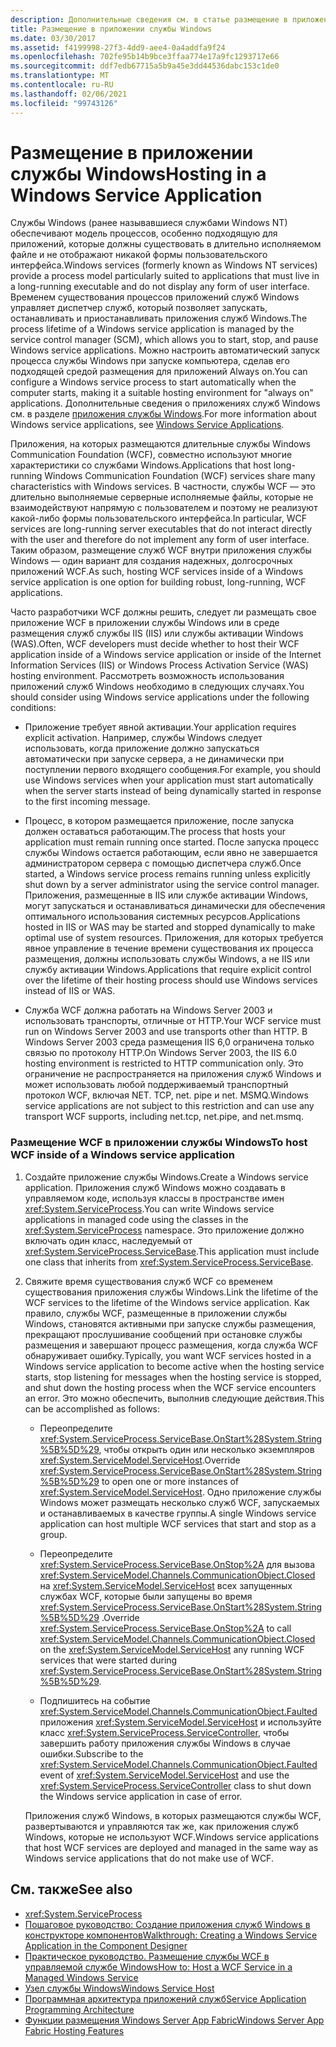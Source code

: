 ```yaml
---
description: Дополнительные сведения см. в статье размещение в приложении службы Windows.
title: Размещение в приложении службы Windows
ms.date: 03/30/2017
ms.assetid: f4199998-27f3-4dd9-aee4-0a4addfa9f24
ms.openlocfilehash: 702fe95b14b9bce3ffaa774e17a9fc1293717e66
ms.sourcegitcommit: ddf7edb67715a5b9a45e3dd44536dabc153c1de0
ms.translationtype: MT
ms.contentlocale: ru-RU
ms.lasthandoff: 02/06/2021
ms.locfileid: "99743126"
---
```

# <a name="hosting-in-a-windows-service-application"></a><span data-ttu-id="e16b5-103">Размещение в приложении службы Windows</span><span class="sxs-lookup"><span data-stu-id="e16b5-103">Hosting in a Windows Service Application</span></span>

<span data-ttu-id="e16b5-104">Службы Windows (ранее называвшиеся службами Windows NT) обеспечивают модель процессов, особенно подходящую для приложений, которые должны существовать в длительно исполняемом файле и не отображают никакой формы пользовательского интерфейса.</span><span class="sxs-lookup"><span data-stu-id="e16b5-104">Windows services (formerly known as Windows NT services) provide a process model particularly suited to applications that must live in a long-running executable and do not display any form of user interface.</span></span> <span data-ttu-id="e16b5-105">Временем существования процессов приложений служб Windows управляет диспетчер служб, который позволяет запускать, останавливать и приостанавливать приложения служб Windows.</span><span class="sxs-lookup"><span data-stu-id="e16b5-105">The process lifetime of a Windows service application is managed by the service control manager (SCM), which allows you to start, stop, and pause Windows service applications.</span></span> <span data-ttu-id="e16b5-106">Можно настроить автоматический запуск процесса службы Windows при запуске компьютера, сделав его подходящей средой размещения для приложений Always on.</span><span class="sxs-lookup"><span data-stu-id="e16b5-106">You can configure a Windows service process to start automatically when the computer starts, making it a suitable hosting environment for "always on" applications.</span></span> <span data-ttu-id="e16b5-107">Дополнительные сведения о приложениях служб Windows см. в разделе [приложения службы Windows](https://go.microsoft.com/fwlink/?LinkId=89450).</span><span class="sxs-lookup"><span data-stu-id="e16b5-107">For more information about Windows service applications, see [Windows Service Applications](https://go.microsoft.com/fwlink/?LinkId=89450).</span></span>  
  
 <span data-ttu-id="e16b5-108">Приложения, на которых размещаются длительные службы Windows Communication Foundation (WCF), совместно используют многие характеристики со службами Windows.</span><span class="sxs-lookup"><span data-stu-id="e16b5-108">Applications that host long-running Windows Communication Foundation (WCF) services share many characteristics with Windows services.</span></span> <span data-ttu-id="e16b5-109">В частности, службы WCF — это длительно выполняемые серверные исполняемые файлы, которые не взаимодействуют напрямую с пользователем и поэтому не реализуют какой-либо формы пользовательского интерфейса.</span><span class="sxs-lookup"><span data-stu-id="e16b5-109">In particular, WCF services are long-running server executables that do not interact directly with the user and therefore do not implement any form of user interface.</span></span> <span data-ttu-id="e16b5-110">Таким образом, размещение служб WCF внутри приложения службы Windows — один вариант для создания надежных, долгосрочных приложений WCF.</span><span class="sxs-lookup"><span data-stu-id="e16b5-110">As such, hosting WCF services inside of a Windows service application is one option for building robust, long-running, WCF applications.</span></span>  
  
 <span data-ttu-id="e16b5-111">Часто разработчики WCF должны решить, следует ли размещать свое приложение WCF в приложении службы Windows или в среде размещения служб службы IIS (IIS) или службы активации Windows (WAS).</span><span class="sxs-lookup"><span data-stu-id="e16b5-111">Often, WCF developers must decide whether to host their WCF application inside of a Windows service application or inside of the Internet Information Services (IIS) or Windows Process Activation Service (WAS) hosting environment.</span></span> <span data-ttu-id="e16b5-112">Рассмотреть возможность использования приложений служб Windows необходимо в следующих случаях.</span><span class="sxs-lookup"><span data-stu-id="e16b5-112">You should consider using Windows service applications under the following conditions:</span></span>  
  
- <span data-ttu-id="e16b5-113">Приложение требует явной активации.</span><span class="sxs-lookup"><span data-stu-id="e16b5-113">Your application requires explicit activation.</span></span> <span data-ttu-id="e16b5-114">Например, службы Windows следует использовать, когда приложение должно запускаться автоматически при запуске сервера, а не динамически при поступлении первого входящего сообщения.</span><span class="sxs-lookup"><span data-stu-id="e16b5-114">For example, you should use Windows services when your application must start automatically when the server starts instead of being dynamically started in response to the first incoming message.</span></span>  
  
- <span data-ttu-id="e16b5-115">Процесс, в котором размещается приложение, после запуска должен оставаться работающим.</span><span class="sxs-lookup"><span data-stu-id="e16b5-115">The process that hosts your application must remain running once started.</span></span> <span data-ttu-id="e16b5-116">После запуска процесс службы Windows остается работающим, если явно не завершается администратором сервера с помощью диспетчера служб.</span><span class="sxs-lookup"><span data-stu-id="e16b5-116">Once started, a Windows service process remains running unless explicitly shut down by a server administrator using the service control manager.</span></span> <span data-ttu-id="e16b5-117">Приложения, размещенные в IIS или службе активации Windows, могут запускаться и останавливаться динамически для обеспечения оптимального использования системных ресурсов.</span><span class="sxs-lookup"><span data-stu-id="e16b5-117">Applications hosted in IIS or WAS may be started and stopped dynamically to make optimal use of system resources.</span></span> <span data-ttu-id="e16b5-118">Приложения, для которых требуется явное управление в течение времени существования их процесса размещения, должны использовать службы Windows, а не IIS или службу активации Windows.</span><span class="sxs-lookup"><span data-stu-id="e16b5-118">Applications that require explicit control over the lifetime of their hosting process should use Windows services instead of IIS or WAS.</span></span>  
  
- <span data-ttu-id="e16b5-119">Служба WCF должна работать на Windows Server 2003 и использовать транспорты, отличные от HTTP.</span><span class="sxs-lookup"><span data-stu-id="e16b5-119">Your WCF service must run on Windows Server 2003 and use transports other than HTTP.</span></span> <span data-ttu-id="e16b5-120">В Windows Server 2003 среда размещения IIS 6,0 ограничена только связью по протоколу HTTP.</span><span class="sxs-lookup"><span data-stu-id="e16b5-120">On Windows Server 2003, the IIS 6.0 hosting environment is restricted to HTTP communication only.</span></span> <span data-ttu-id="e16b5-121">Это ограничение не распространяется на приложения служб Windows и может использовать любой поддерживаемый транспортный протокол WCF, включая NET. TCP, net. pipe и net. MSMQ.</span><span class="sxs-lookup"><span data-stu-id="e16b5-121">Windows service applications are not subject to this restriction and can use any transport WCF supports, including net.tcp, net.pipe, and net.msmq.</span></span>  
  
### <a name="to-host-wcf-inside-of-a-windows-service-application"></a><span data-ttu-id="e16b5-122">Размещение WCF в приложении службы Windows</span><span class="sxs-lookup"><span data-stu-id="e16b5-122">To host WCF inside of a Windows service application</span></span>  
  
1. <span data-ttu-id="e16b5-123">Создайте приложение службы Windows.</span><span class="sxs-lookup"><span data-stu-id="e16b5-123">Create a Windows service application.</span></span> <span data-ttu-id="e16b5-124">Приложения служб Windows можно создавать в управляемом коде, используя классы в пространстве имен <xref:System.ServiceProcess>.</span><span class="sxs-lookup"><span data-stu-id="e16b5-124">You can write Windows service applications in managed code using the classes in the <xref:System.ServiceProcess> namespace.</span></span> <span data-ttu-id="e16b5-125">Это приложение должно включать один класс, наследуемый от <xref:System.ServiceProcess.ServiceBase>.</span><span class="sxs-lookup"><span data-stu-id="e16b5-125">This application must include one class that inherits from <xref:System.ServiceProcess.ServiceBase>.</span></span>  
  
2. <span data-ttu-id="e16b5-126">Свяжите время существования служб WCF со временем существования приложения службы Windows.</span><span class="sxs-lookup"><span data-stu-id="e16b5-126">Link the lifetime of the WCF services to the lifetime of the Windows service application.</span></span> <span data-ttu-id="e16b5-127">Как правило, службы WCF, размещенные в приложении службы Windows, становятся активными при запуске службы размещения, прекращают прослушивание сообщений при остановке службы размещения и завершают процесс размещения, когда служба WCF обнаруживает ошибку.</span><span class="sxs-lookup"><span data-stu-id="e16b5-127">Typically, you want WCF services hosted in a Windows service application to become active when the hosting service starts, stop listening for messages when the hosting service is stopped, and shut down the hosting process when the WCF service encounters an error.</span></span> <span data-ttu-id="e16b5-128">Это можно обеспечить, выполнив следующие действия.</span><span class="sxs-lookup"><span data-stu-id="e16b5-128">This can be accomplished as follows:</span></span>  
  
    - <span data-ttu-id="e16b5-129">Переопределите <xref:System.ServiceProcess.ServiceBase.OnStart%28System.String%5B%5D%29>, чтобы открыть один или несколько экземпляров <xref:System.ServiceModel.ServiceHost>.</span><span class="sxs-lookup"><span data-stu-id="e16b5-129">Override <xref:System.ServiceProcess.ServiceBase.OnStart%28System.String%5B%5D%29> to open one or more instances of <xref:System.ServiceModel.ServiceHost>.</span></span> <span data-ttu-id="e16b5-130">Одно приложение службы Windows может размещать несколько служб WCF, запускаемых и останавливаемых в качестве группы.</span><span class="sxs-lookup"><span data-stu-id="e16b5-130">A single Windows service application can host multiple WCF services that start and stop as a group.</span></span>  
  
    - <span data-ttu-id="e16b5-131">Переопределите <xref:System.ServiceProcess.ServiceBase.OnStop%2A> для вызова <xref:System.ServiceModel.Channels.CommunicationObject.Closed> на <xref:System.ServiceModel.ServiceHost> всех запущенных службах WCF, которые были запущены во время <xref:System.ServiceProcess.ServiceBase.OnStart%28System.String%5B%5D%29> .</span><span class="sxs-lookup"><span data-stu-id="e16b5-131">Override <xref:System.ServiceProcess.ServiceBase.OnStop%2A> to call <xref:System.ServiceModel.Channels.CommunicationObject.Closed> on the <xref:System.ServiceModel.ServiceHost> any running WCF services that were started during <xref:System.ServiceProcess.ServiceBase.OnStart%28System.String%5B%5D%29>.</span></span>  
  
    - <span data-ttu-id="e16b5-132">Подпишитесь на событие <xref:System.ServiceModel.Channels.CommunicationObject.Faulted> приложения <xref:System.ServiceModel.ServiceHost> и используйте класс <xref:System.ServiceProcess.ServiceController>, чтобы завершить работу приложения службы Windows в случае ошибки.</span><span class="sxs-lookup"><span data-stu-id="e16b5-132">Subscribe to the <xref:System.ServiceModel.Channels.CommunicationObject.Faulted> event of <xref:System.ServiceModel.ServiceHost> and use the <xref:System.ServiceProcess.ServiceController> class to shut down the Windows service application in case of error.</span></span>  
  
     <span data-ttu-id="e16b5-133">Приложения служб Windows, в которых размещаются службы WCF, развертываются и управляются так же, как приложения служб Windows, которые не используют WCF.</span><span class="sxs-lookup"><span data-stu-id="e16b5-133">Windows service applications that host WCF services are deployed and managed in the same way as Windows service applications that do not make use of WCF.</span></span>  
  
## <a name="see-also"></a><span data-ttu-id="e16b5-134">См. также</span><span class="sxs-lookup"><span data-stu-id="e16b5-134">See also</span></span>

- <xref:System.ServiceProcess>
- [<span data-ttu-id="e16b5-135">Пошаговое руководство: Создание приложения служб Windows в конструкторе компонентов</span><span class="sxs-lookup"><span data-stu-id="e16b5-135">Walkthrough: Creating a Windows Service Application in the Component Designer</span></span>](https://go.microsoft.com/fwlink/?LinkId=94875)
- [<span data-ttu-id="e16b5-136">Практическое руководство. Размещение службы WCF в управляемой службе Windows</span><span class="sxs-lookup"><span data-stu-id="e16b5-136">How to: Host a WCF Service in a Managed Windows Service</span></span>](how-to-host-a-wcf-service-in-a-managed-windows-service.md)
- [<span data-ttu-id="e16b5-137">Узел службы Windows</span><span class="sxs-lookup"><span data-stu-id="e16b5-137">Windows Service Host</span></span>](../samples/windows-service-host.md)
- [<span data-ttu-id="e16b5-138">Программная архитектура приложений служб</span><span class="sxs-lookup"><span data-stu-id="e16b5-138">Service Application Programming Architecture</span></span>](https://go.microsoft.com/fwlink/?LinkId=94876)
- <span data-ttu-id="e16b5-139">[Функции размещения Windows Server App Fabric](/previous-versions/appfabric/ee677189(v=azure.10))</span><span class="sxs-lookup"><span data-stu-id="e16b5-139">[Windows Server App Fabric Hosting Features](/previous-versions/appfabric/ee677189(v=azure.10))</span></span>
